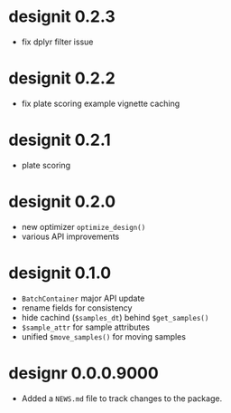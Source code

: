 # designit 0.2.3

* fix dplyr filter issue

# designit 0.2.2

* fix plate scoring example vignette caching

# designit 0.2.1

* plate scoring

# designit 0.2.0

* new optimizer `optimize_design()`
* various API improvements

# designit 0.1.0

* `BatchContainer` major API update
* rename fields for consistency
* hide cachind (`$samples_dt`) behind `$get_samples()`
* `$sample_attr` for sample attributes
* unified `$move_samples()` for moving samples

# designr 0.0.0.9000

* Added a `NEWS.md` file to track changes to the package.
